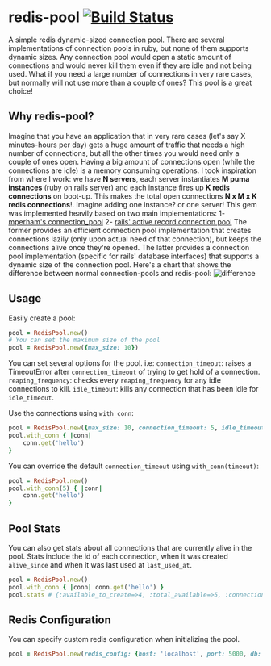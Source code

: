 # redis-pool [![Build Status][gh-actions-image]][gh-actions-link]
A simple redis dynamic-sized connection pool.
There are several implementations of connection pools in ruby, but none of them supports dynamic sizes. Any connection pool would open a static amount of connections and would never kill them even if they are idle and not being used.
What if you need a large number of connections in very rare cases, but normally will not use more than a couple of ones? This pool is a great choice!

## Why redis-pool?
Imagine that you have an application that in very rare cases (let's say X minutes-hours per day) gets a huge amount of traffic that needs a high number of connections, but all the other times you would need only a couple of ones open. Having a big amount of connections open (while the connections are idle) is a memory consuming operations.
I took inspiration from where I work: we have **N servers**, each server instantiates **M puma instances** (ruby on rails server) and each instance fires up **K redis connections** on boot-up. This makes the total open connections **N x M x K redis connections**!. Imagine adding one instance? or one server!
This gem was implemented heavily based on two main implementations:
1- [mperham's connection_pool](https://github.com/mperham/connection_pool)
2- [rails' active record connection pool](https://api.rubyonrails.org/classes/ActiveRecord/ConnectionAdapters/ConnectionPool.html)
The former provides an efficient connection pool implementation that creates connections lazily (only upon actual need of that connection), but keeps the connections alive once they're opened.
The latter provides a connection pool implementation (specific for rails' database interfaces) that supports a dynamic size of the connection pool.
Here's a chart that shows the difference between normal connection-pools and redis-pool:
![difference](https://user-images.githubusercontent.com/11768502/106142062-ae693680-6179-11eb-9b40-4fa32d641904.jpeg)
## Usage
Easily create a pool:
```ruby
pool = RedisPool.new()
# You can set the maximum size of the pool
pool = RedisPool.new({max_size: 10})
```
You can set several options for the pool. i.e:
`connection_timeout`: raises a TimeoutError after `connection_timeout` of trying to get hold of a connection.
`reaping_frequency`: checks every `reaping_frequency` for any idle connections to kill.
`idle_timeout`: kills any connection that has been idle for `idle_timeout`.

Use the connections using `with_conn`:
```ruby
pool = RedisPool.new({max_size: 10, connection_timeout: 5, idle_timeout: 300})
pool.with_conn { |conn|
    conn.get('hello')
}
```
You can override the default `connection_timeout` using `with_conn(timeout)`:
```ruby
pool = RedisPool.new()
pool.with_conn(5) { |conn|
    conn.get('hello')
}
```
## Pool Stats
You can also get stats about all connections that are currently alive in the pool. Stats include the id of each connection, when it was created `alive_since` and when it was last used at `last_used_at`.
```ruby
pool = RedisPool.new()
pool.with_conn { |conn| conn.get('hello') }
pool.stats # {:available_to_create=>4, :total_available=>5, :connections_stats=>[{:id=>0, :alive_since=>2021-01-25 13:41:12.749529574 UTC, :last_used_at=>2021-01-25 13:41:12.749532585 UTC}]}
```
## Redis Configuration
You can specify custom redis configuration when initializing the pool.
```ruby
pool = RedisPool.new(redis_config: {host: 'localhost', port: 5000, db: 10})
```
[gh-actions-image]: https://github.com/mohammedamarnah/redis-pool/workflows/Ruby/badge.svg
[gh-actions-link]:  https://github.com/mohammedamarnah/redis-pool/actions

